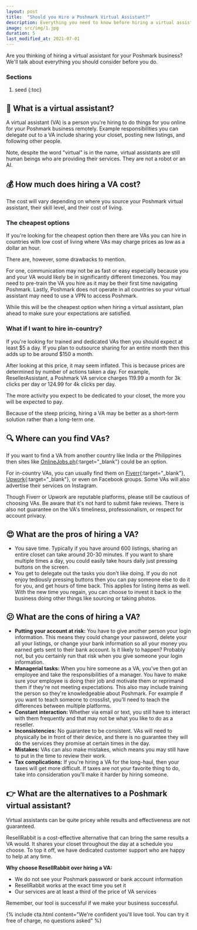 ```yaml
---
layout: post
title:  "Should you Hire a Poshmark Virtual Assistant?"
description: Everything you need to know before hiring a virtual assistant for Poshmark
image: src/img/1.jpg
duration: 5
last_modified_at: 2021-07-01
---
```


Are you thinking of hiring a virtual assistant for your Poshmark business? We'll talk about everything you should consider before you do.

### Sections
1. seed
{:toc}

## 💁 What is a virtual assistant?

A virtual assistant (VA) is a person you're hiring to do things for you online for your Poshmark business remotely. Example responsibilities you can delegate out to a VA include sharing your closet, posting new listings, and following other people.

Note, despite the word "virtual" is in the name, virtual assistants are still human beings who are providing their services. They are not a robot or an AI.

## 💰 How much does hiring a VA cost?

The cost will vary depending on where you source your Poshmark virtual assistant, their skill level, and their cost of living. 

### The cheapest options

If you're looking for the cheapest option then there are VAs you can hire in countries with low cost of living where VAs may charge prices as low as a dollar an hour. 

There are, however, some drawbacks to mention. 

For one, communication may not be as fast or easy especially because you and your VA would likely be in significantly different timezones. You may need to pre-train the VA you hire as it may be their first time navigating Poshmark. Lastly, Poshmark does not operate in all countries so your virtual assistant may need to use a VPN to access Poshmark.

While this will be the cheapest option when hiring a virtual assistant, plan ahead to make sure your expectations are satisfied.

### What if I want to hire in-country?

If you're looking for trained and dedicated VAs then you should expect at least $5 a day. If you plan to outsource sharing for an entire month then this adds up to be around $150 a month. 

After looking at this price, it may seem inflated. This is because prices are determined by number of actions taken a day. For example, ResellerAssistant, a Poshmark VA service charges 119.99 a month for 3k clicks per day or 124.99 for 4k clicks per day.

The more activity you expect to be dedicated to your closet, the more you will be expected to pay.

Because of the steep pricing, hiring a VA may be better as a short-term solution rather than a long-term one.

## 🔍 Where can you find VAs?

If you want to find a VA from another country like India or the Philippines then sites like [OnlineJobs.ph](https://www.onlinejobs.ph/){:target="_blank"} could be an option. 

For in-country VAs, you can usually find them on [Fiverr](https://www.fiverr.com/){:target="_blank"}, [Upwork](https://www.upwork.com/){:target="_blank"}, or even on Facebook groups. Some VAs will also advertise their services on Instagram.

Though Fiverr or Upwork are reputable platforms, please still be cautious of choosing VAs. Be aware that it's not hard to submit fake reviews. There is also not guarantee on the VA's timeliness, professionalism, or respect for account privacy.

## 😍 What are the pros of hiring a VA?

- You save time. Typically if you have around 600 listings, sharing an entire closet can take around 20-30 minutes. If you want to share multiple times a day, you could easily take hours daily just pressing buttons on the screen. 
- You get to delegate out the tasks you don't like doing. If you do not enjoy tediously pressing buttons then you can pay someone else to do it for you, and get hours of time back. This applies for listing items as well. With the new time you regain, you can choose to invest it back io the business doing other things like sourcing or taking photos.

## 😕 What are the cons of hiring a VA?

- **Putting your account at risk:** You have to give another person your login information. This means they could change your password, delete your all your listings, or change your bank information so all your money you earned gets sent to their bank account. Is it likely to happen? Probably not, but you certainly run that risk when you give someone your login information.
- **Managerial tasks:** When you hire someone as a VA, you've then got an employee and take the responsibilities of a manager. You have to make sure your employee is doing their job and motivate them or reprimand them if they're not meeting expectations. This also may include training the person so they're knowledgeable about Poshmark. For example if you want to teach someone to crosslist, you'll need to teach the differences between multiple platforms.
- **Constant interaction:** Whether via email or text, you still have to interact with them frequently and that may not be what you like to do as a reseller.
- **Inconsistencies:** No guarantee to be consistent. VAs will need to physically be in front of their device, and there is no guarantee they will do the services they promise at certain times in the day.
- **Mistakes:** VAs can also make mistakes, which means you may still have to put in the time to review their work.
- **Tax complications:** If you're hiring a VA for the long-haul, then your taxes will get more difficult. If taxes are not your favorite thing to do, take into consideration you'll make it harder by hiring someone.

## 👉 What are the alternatives to a Poshmark virtual assistant?

Virtual assistants can be quite pricey while results and effectiveness are not guaranteed. 

ResellRabbit is a cost-effective alternative that can bring the same results a VA would. It shares your closet throughout the day at a schedule you choose. To top it off, we have dedicated customer support who are happy to help at any time. 

**Why choose ResellRabbit over hiring a VA:**
- We do not see your Poshmark password or bank account information
- ResellRabbit works at the exact time you set it
- Our services are at least a third of the price of VA services

Remember, our tool is successful if we make your business successful.

{% include cta.html content="We're confident you'll love tool. You can try it free of charge, no questions asked" %}









